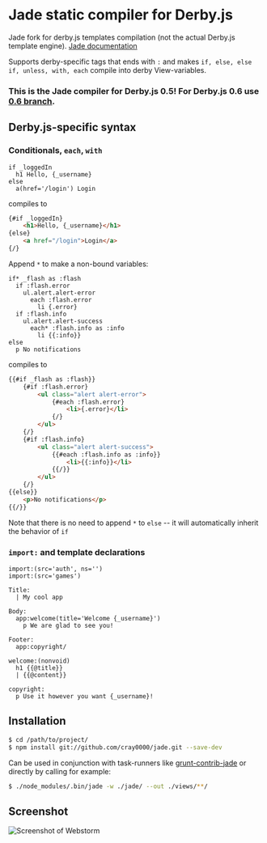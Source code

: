 # Jade static compiler for Derby.js

Jade fork for derby.js templates compilation (not the actual Derby.js template engine). [Jade documentation](https://github.com/visionmedia/jade)

Supports derby-specific tags that ends with `:` and makes `if, else, else if, unless, with, each` compile into derby View-variables.

### This is the Jade compiler for **Derby.js 0.5**! For **Derby.js 0.6** use [**0.6** branch](https://github.com/cray0000/jade/tree/0.6).

## Derby.js-specific syntax

### Conditionals, `each`, `with`

```jade
if _loggedIn
  h1 Hello, {_username}
else
  a(href='/login') Login
```
 compiles to
```html
{#if _loggedIn}
    <h1>Hello, {_username}</h1>
{else}
    <a href="/login">Login</a>
{/}
```

 Append `*` to make a non-bound variables:
```jade
if* _flash as :flash
  if :flash.error
    ul.alert.alert-error
      each :flash.error
        li {.error}
  if :flash.info
    ul.alert.alert-success
      each* :flash.info as :info
        li {{:info}}
else
  p No notifications
```
 compiles to
```html
{{#if _flash as :flash}}
    {#if :flash.error}
        <ul class="alert alert-error">
            {#each :flash.error}
                <li>{.error}</li>
            {/}
        </ul>
    {/}
    {#if :flash.info}
        <ul class="alert alert-success">
            {{#each :flash.info as :info}}
                <li>{{:info}}</li>
            {{/}}
        </ul>
    {/}
{{else}}
    <p>No notifications</p>
{{/}}
```
 Note that there is no need to append `*` to `else` -- it will automatically inherit the behavior of `if`

### `import:` and template declarations

```jade
import:(src='auth', ns='')
import:(src='games')

Title:
  | My cool app

Body:
  app:welcome(title='Welcome {_username}')
    p We are glad to see you!

Footer:
  app:copyright/

welcome:(nonvoid)
  h1 {{@title}}
  | {{@content}}

copyright:
  p Use it however you want {_username}!
```

## Installation

```bash
$ cd /path/to/project/
$ npm install git://github.com/cray0000/jade.git --save-dev
```

 Can be used in conjunction with task-runners like [grunt-contrib-jade](https://github.com/cray0000/grunt-contrib-jade) or directly by calling for example:

```bash
$ ./node_modules/.bin/jade -w ./jade/ --out ./views/**/
```

## Screenshot
![Screenshot of Webstorm](https://raw.github.com/cray0000/jade/master/bin/derby-jade.png "Screenshot of Webstorm")


